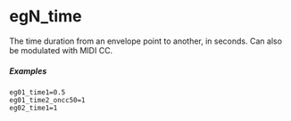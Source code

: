 ---
---
# egN_time

The time duration from an envelope point to another, in seconds.
Can also be modulated with MIDI CC.

##### Examples

```
eg01_time1=0.5
eg01_time2_oncc50=1
eg02_time1=1
```
